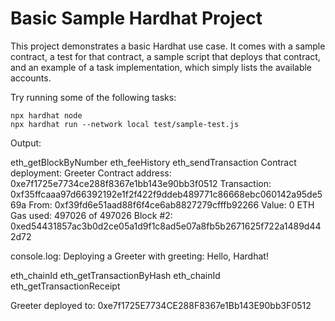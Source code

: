 # Basic Sample Hardhat Project

This project demonstrates a basic Hardhat use case. It comes with a sample contract, a test for that contract, a sample script that deploys that contract, and an example of a task implementation, which simply lists the available accounts.

Try running some of the following tasks:

```shell
npx hardhat node
npx hardhat run --network local test/sample-test.js
```

Output:

eth_getBlockByNumber
eth_feeHistory
eth_sendTransaction
Contract deployment: Greeter
Contract address: 0xe7f1725e7734ce288f8367e1bb143e90bb3f0512
Transaction: 0xf35ffcaaa97d66392192e1f2f422f9ddeb489771c86668ebc060142a95de569a
From: 0xf39fd6e51aad88f6f4ce6ab8827279cfffb92266
Value: 0 ETH
Gas used: 497026 of 497026
Block #2: 0xed54431857ac3b0d2ce05a1d9f1c8ad5e07a8fb5b2671625f722a1489d442d72

console.log:
Deploying a Greeter with greeting: Hello, Hardhat!

eth_chainId
eth_getTransactionByHash
eth_chainId
eth_getTransactionReceipt

Greeter deployed to: 0xe7f1725E7734CE288F8367e1Bb143E90bb3F0512
